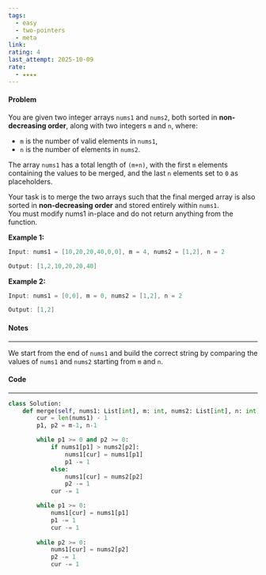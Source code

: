 ```yaml
---
tags:
  - easy
  - two-pointers
  - meta
link:
rating: 4
last_attempt: 2025-10-09
rate:
  - ★★★★
---
```

#### Problem
You are given two integer arrays `nums1` and `nums2`, both sorted in **non-decreasing order**, along with two integers `m` and `n`, where:
- `m` is the number of valid elements in `nums1`,
- `n` is the number of elements in `nums2`.
    
The array `nums1` has a total length of `(m+n)`, with the first `m` elements containing the values to be merged, and the last `n` elements set to `0` as placeholders.

Your task is to merge the two arrays such that the final merged array is also sorted in **non-decreasing order** and stored entirely within `nums1`.  
You must modify nums1 in-place and do not return anything from the function.

**Example 1:**

```java
Input: nums1 = [10,20,20,40,0,0], m = 4, nums2 = [1,2], n = 2

Output: [1,2,10,20,20,40]
```

**Example 2:**

```java
Input: nums1 = [0,0], m = 0, nums2 = [1,2], n = 2

Output: [1,2]
```

#### Notes
---
We start from the end of `nums1` and build the correct string by comparing the values of `nums1` and `nums2` starting from `m` and `n`.

#### Code
---

```python
class Solution:
    def merge(self, nums1: List[int], m: int, nums2: List[int], n: int) -> None:
        cur = len(nums1) - 1
        p1, p2 = m-1, n-1

        while p1 >= 0 and p2 >= 0:
            if nums1[p1] > nums2[p2]:
                nums1[cur] = nums1[p1]
                p1 -= 1
            else:
                nums1[cur] = nums2[p2]
                p2 -= 1
            cur -= 1

        while p1 >= 0:
            nums1[cur] = nums1[p1]
            p1 -= 1
            cur -= 1
        
        while p2 >= 0:
            nums1[cur] = nums2[p2]
            p2 -= 1
            cur -= 1
```
